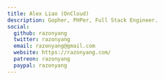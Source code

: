 ```yaml
---
title: Alex Liao (OnCloud)
description: Gopher, PHPer, Full Stack Engineer.
social:
  github: razonyang
  twitter: razonyang
  email: razonyang@gmail.com
  website: https://razonyang.com/
  patreon: razonyang
  paypal: razonyang
---
```

